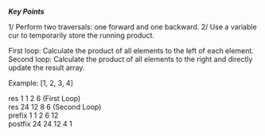 ***Key Points***

1/ Perform two traversals: one forward and one backward.
2/ Use a variable cur to temporarily store the running product.

First loop: Calculate the product of all elements to the left of each element.  
Second loop: Calculate the product of all elements to the right and directly update the result array.

Example: [1, 2, 3, 4]

res 1 1 2 6 (First Loop)  
res 24 12 8 6 (Second Loop)  
prefix 1 1 2 6 12  
postfix 24 24 12 4 1


